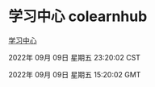 # 学习中心 colearnhub
[学习中心](http://27.19.32.34:56308/colearnhub/)

2022年 09月 09日 星期五 23:20:02 CST

2022年 09月 09日 星期五 15:20:02 GMT
